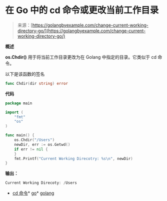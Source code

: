 <!--yml

category: 未分类

date: 2024-10-13 06:17:57

-->

# 在 Go 中的 cd 命令或更改当前工作目录

> 来源：[https://golangbyexample.com/change-current-working-directory-go/](https://golangbyexample.com/change-current-working-directory-go/)

**概述**

**os.Chdir()** 用于将当前工作目录更改为在 Golang 中指定的目录。它类似于 cd 命令。

以下是该函数的签名

```go
func Chdir(dir string) error
```

**代码**

```go
package main

import (
    "fmt"
    "os"
)

func main() {
    os.Chdir("/Users")
    newDir, err := os.Getwd()
    if err != nil {
    }
    fmt.Printf("Current Working Direcotry: %s\n", newDir)
}
```

**输出：**

```go
Current Working Direcoty: /Users
```

+   [cd 命令](https://golangbyexample.com/tag/cd-command/)*   [go](https://golangbyexample.com/tag/go/)*   [golang](https://golangbyexample.com/tag/golang/)
